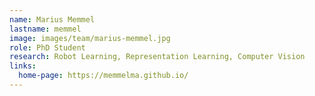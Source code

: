 ```yaml
---
name: Marius Memmel
lastname: memmel
image: images/team/marius-memmel.jpg
role: PhD Student
research: Robot Learning, Representation Learning, Computer Vision
links:
  home-page: https://memmelma.github.io/
---
```


